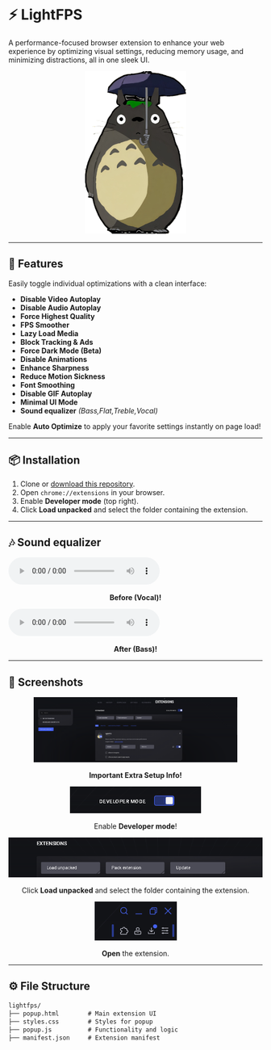 # ⚡ LightFPS

A performance-focused browser extension to enhance your web experience by optimizing visual settings, reducing memory usage, and minimizing distractions, all in one sleek UI.

<p align="center">
  <img src="https://github.com/KloBraticc/LightFPS/blob/main/Icon.png" alt="LightFPS Banner" width="200"/>
</p>

---

## 🚀 Features

Easily toggle individual optimizations with a clean interface:

- **Disable Video Autoplay**  
- **Disable Audio Autoplay**  
- **Force Highest Quality**  
- **FPS Smoother**  
- **Lazy Load Media**  
- **Block Tracking & Ads**  
- **Force Dark Mode (Beta)**  
- **Disable Animations**  
- **Enhance Sharpness**  
- **Reduce Motion Sickness**  
- **Font Smoothing**  
- **Disable GIF Autoplay**  
- **Minimal UI Mode**
- **Sound equalizer** *(Bass,Flat,Treble,Vocal)*

Enable **Auto Optimize** to apply your favorite settings instantly on page load!

---

## 📦 Installation

1. Clone or [download this repository](https://github.com/KloBraticc/LightFPS).  
2. Open `chrome://extensions` in your browser.  
3. Enable **Developer mode** (top right).  
4. Click **Load unpacked** and select the folder containing the extension.

---

## 🎶 Sound equalizer

<audio controls>
  <source src="https://raw.githubusercontent.com/KloBraticc/LightFPS/main/Before.mp3" type="audio/mpeg" />
  Your browser does not support the audio element.
</audio>

<p align="center">
  <strong>Before (Vocal)!</strong>
</p>

<audio controls>
  <source src="https://raw.githubusercontent.com/KloBraticc/LightFPS/main/After.mp3" type="audio/mpeg" />
  Your browser does not support the audio element.
</audio>


<p align="center">
  <strong>After (Bass)!</strong>
</p>

---

## 📸 Screenshots

<p align="center">
  <img src="https://github.com/KloBraticc/LightFPS/blob/main/Image1.png" alt="LightFPS UI Screenshot" width="80%"/>
</p>

<p align="center">
  <strong>Important Extra Setup Info!</strong>
</p>

<p align="center">
  <img src="https://github.com/KloBraticc/LightFPS/blob/main/Image2.png" alt="Extra Setup"/>
</p>

<p align="center">
  Enable <strong>Developer mode</strong>!
</p>

<p align="center">
  <img src="https://github.com/KloBraticc/LightFPS/blob/main/Image3.png" alt="Enable Developer Mode"/>
</p>

<p align="center">
  Click <strong>Load unpacked</strong> and select the folder containing the extension.
</p>

<p align="center">
  <img src="https://github.com/KloBraticc/LightFPS/blob/main/Image4.png" alt="Load Unpacked"/>
</p>

<p align="center">
  <strong>Open</strong> the extension.
</p>


---

## ⚙️ File Structure

```plaintext
lightfps/
├── popup.html        # Main extension UI
├── styles.css        # Styles for popup
├── popup.js          # Functionality and logic
├── manifest.json     # Extension manifest

